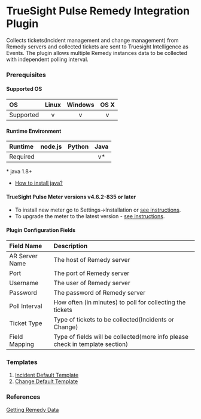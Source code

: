 TrueSight Pulse Remedy Integration Plugin
=========================================

Collects tickets(Incident management and change management) from Remedy servers and collected tickets are sent to Truesight Intelligence as Events. 
The plugin allows multiple Remedy instances data to be collected with independent polling interval.

### Prerequisites

#### Supported OS

|     OS    | Linux | Windows | OS X |
|:----------|:-----:|:-------:|:----:|
| Supported |   v   |    v    |  v   |

#### Runtime Environment

|  Runtime | node.js | Python | Java |
|:---------|:-------:|:------:|:----:|
| Required |         |        |    v*  |
\* java 1.8+ 

* [How to install java?](https://www3.ntu.edu.sg/home/ehchua/programming/howto/JDK_Howto.html)


#### TrueSight Pulse Meter versions v4.6.2-835 or later

- To install new meter go to Settings->Installation or [see instructions](https://help.boundary.com/hc/en-us/sections/200634331-Installation).
- To upgrade the meter to the latest version - [see instructions](https://help.boundary.com/hc/en-us/articles/201573102-Upgrading-the-Boundary-Meter).

#### Plugin Configuration Fields

|Field Name        |Description                                                                    |
|:-----------------|:------------------------------------------------------------------------------|
|AR Server Name    |The host of Remedy server                                            		   |
|Port              |The port of Remedy server                                            		   |
|Username          |The user of Remedy server                                            		   |
|Password          |The password of Remedy server                                        		   |
|Poll Interval     |How often (in minutes) to poll for collecting the tickets                    |
|Ticket Type       |Type of tickets to be collected(Incidents or Change)                                      |
|Field Mapping     |Type of fields will be collected(more info please check in template section)   |



### Templates
 1. [Incident Default Template](https://github.com/boundary/meter-plugin-remedy/blob/master/template/incidentDefaultTemplate.json)
 2. [Change Default Template](https://github.com/boundary/meter-plugin-remedy/blob/master/template/changeDefaultTemplate.json)

### References
[Getting Remedy Data ](https://docs.bmc.com/docs/display/bti10/Getting+Remedy+data) 

